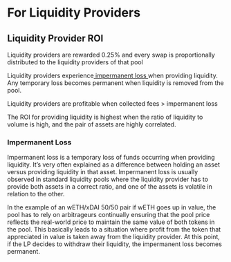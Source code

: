 # For Liquidity Providers

## Liquidity Provider ROI

Liquidity providers are rewarded 0.25% and every swap is proportionally distributed to the liquidity providers of that pool

Liquidity providers experience[ impermanent loss ](for-liquidity-providers.md#impermanent-loss)when providing liquidity. Any temporary loss becomes permanent when liquidity is removed from the pool.

Liquidity providers are profitable when collected fees &gt; impermanent loss

The ROI for providing liquidity is highest when the ratio of liquidity to volume is high, and the pair of assets are highly correlated. 

### Impermanent Loss

Impermanent loss is a temporary loss of funds occurring when providing liquidity. It’s very often explained as a difference between holding an asset versus providing liquidity in that asset. Impermanent loss is usually observed in standard liquidity pools where the liquidity provider has to provide both assets in a correct ratio, and one of the assets is volatile in relation to the other.

In the example of an wETH/xDAI 50/50 pair if wETH goes up in value, the pool has to rely on arbitrageurs continually ensuring that the pool price reflects the real-world price to maintain the same value of both tokens in the pool. This basically leads to a situation where profit from the token that appreciated in value is taken away from the liquidity provider. At this point, if the LP decides to withdraw their liquidity, the impermanent loss becomes permanent.

